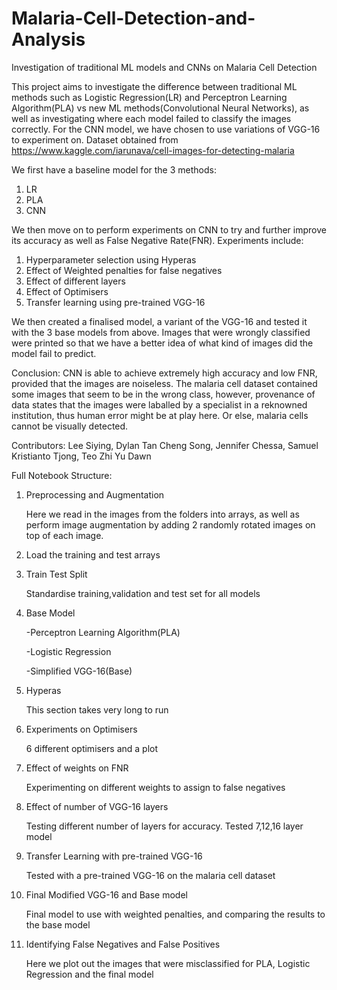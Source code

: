 # Malaria-Cell-Detection-and-Analysis
Investigation of traditional ML models and CNNs on Malaria Cell Detection


This project aims to investigate the difference between traditional ML methods such as Logistic Regression(LR) and Perceptron Learning Algorithm(PLA) vs new ML methods(Convolutional Neural Networks), as well as investigating where each model failed to classify the images correctly. For the CNN model, we have chosen to use variations of VGG-16 to experiment on. Dataset obtained from https://www.kaggle.com/iarunava/cell-images-for-detecting-malaria 

We first have a baseline model for the 3 methods:
1) LR
2) PLA
3) CNN

We then move on to perform experiments on CNN to try and further improve its accuracy as well as False Negative Rate(FNR).
Experiments include:
1) Hyperparameter selection using Hyperas
2) Effect of Weighted penalties for false negatives
3) Effect of different layers 
4) Effect of Optimisers
5) Transfer learning using pre-trained VGG-16

We then created a finalised model, a variant of the VGG-16 and tested it with the 3 base models from above. 
Images that were wrongly classified were printed so that we have a better idea of what kind of images did the model fail to predict.

Conclusion:
CNN is able to achieve extremely high accuracy and low FNR, provided that the images are noiseless. The malaria cell dataset contained some images that seem to be in the wrong class, however, provenance of data states that the images were laballed by a specialist in a reknowned institution, thus human error might be at play here. Or else, malaria cells cannot be visually detected. 

Contributors: Lee Siying, Dylan Tan Cheng Song, Jennifer Chessa, Samuel Kristianto Tjong, Teo Zhi Yu Dawn

Full Notebook Structure:
1) Preprocessing and Augmentation

	Here we read in the images from the folders into arrays, as well as perform image augmentation by adding 2 randomly rotated images on top of each image.
2) Load the training and test arrays
3) Train Test Split

	Standardise training,validation and test set for all models
4) Base Model

	-Perceptron Learning Algorithm(PLA)
	
	-Logistic Regression
	
	-Simplified VGG-16(Base)
	
5) Hyperas 

	This section takes very long to run
6) Experiments on Optimisers

	6 different optimisers and a plot
7) Effect of weights on FNR

	Experimenting on different weights to assign to false negatives
8) Effect of number of VGG-16 layers

	Testing different number of layers for accuracy. Tested 7,12,16 layer model
9) Transfer Learning with pre-trained VGG-16

	Tested with a pre-trained VGG-16 on the malaria cell dataset
10) Final Modified VGG-16 and Base model

	Final model to use with weighted penalties, and comparing the results to the base model
11) Identifying False Negatives and False Positives

	Here we plot out the images that were misclassified for PLA, Logistic Regression and the final model
